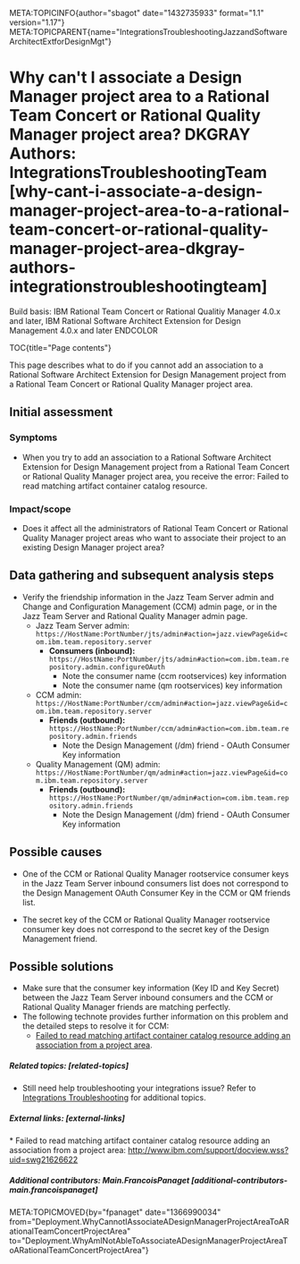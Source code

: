 META:TOPICINFO{author="sbagot" date="1432735933" format="1.1"
version="1.17"}
META:TOPICPARENT{name="IntegrationsTroubleshootingJazzandSoftwareArchitectExtforDesignMgt"}

# Why can't I associate a Design Manager project area to a Rational Team Concert or Rational Quality Manager project area? DKGRAY Authors: IntegrationsTroubleshootingTeam [why-cant-i-associate-a-design-manager-project-area-to-a-rational-team-concert-or-rational-quality-manager-project-area-dkgray-authors-integrationstroubleshootingteam]

Build basis: IBM Rational Team Concert or Rational Qualitiy Manager
4.0.x and later, IBM Rational Software Architect Extension for Design
Management 4.0.x and later ENDCOLOR

TOC{title="Page contents"}

This page describes what to do if you cannot add an association to a
Rational Software Architect Extension for Design Management project from
a Rational Team Concert or Rational Quality Manager project area.

## Initial assessment

### Symptoms

-   When you try to add an association to a Rational Software Architect
    Extension for Design Management project from a Rational Team Concert
    or Rational Quality Manager project area, you receive the error:
    Failed to read matching artifact container catalog resource.

### Impact/scope

-   Does it affect all the administrators of Rational Team Concert or
    Rational Quality Manager project areas who want to associate their
    project to an existing Design Manager project area?

## Data gathering and subsequent analysis steps

-   Verify the friendship information in the Jazz Team Server admin and
    Change and Configuration Management (CCM) admin page, or in the Jazz
    Team Server and Rational Quality Manager admin page.
    -   Jazz Team Server admin:
        `https://HostName:PortNumber/jts/admin#action=jazz.viewPage&id=com.ibm.team.repository.server`
        -   **Consumers (inbound):**
            `https://HostName:PortNumber/jts/admin#action=com.ibm.team.repository.admin.configureOAuth`
            -   Note the consumer name (ccm rootservices) key
                information
            -   Note the consumer name (qm rootservices) key information
    -   CCM admin:
        `https://HostName:PortNumber/ccm/admin#action=jazz.viewPage&id=com.ibm.team.repository.server`
        -   **Friends (outbound):**
            `https://HostName:PortNumber/ccm/admin#action=com.ibm.team.repository.admin.friends`
            -   Note the Design Management (/dm) friend - OAuth Consumer
                Key information
    -   Quality Management (QM) admin:
        `https://HostName:PortNumber/qm/admin#action=jazz.viewPage&id=com.ibm.team.repository.server`
        -   **Friends (outbound):**
            `https://HostName:PortNumber/qm/admin#action=com.ibm.team.repository.admin.friends`
            -   Note the Design Management (/dm) friend - OAuth Consumer
                Key information

## Possible causes

-   One of the CCM or Rational Quality Manager rootservice consumer keys
    in the Jazz Team Server inbound consumers list does not correspond
    to the Design Management OAuth Consumer Key in the CCM or QM friends
    list.

<!-- -->

-   The secret key of the CCM or Rational Quality Manager rootservice
    consumer key does not correspond to the secret key of the Design
    Management friend.

## Possible solutions

-   Make sure that the consumer key information (Key ID and Key Secret)
    between the Jazz Team Server inbound consumers and the CCM or
    Rational Quality Manager friends are matching perfectly.
-   The following technote provides further information on this problem
    and the detailed steps to resolve it for CCM:
    -   [Failed to read matching artifact container catalog resource
        adding an association from a project
        area](http://www.ibm.com/support/docview.wss?uid=swg21626622).

##### Related topics: [related-topics]

-   Still need help troubleshooting your integrations issue? Refer to
    [Integrations Troubleshooting](IntegrationsTroubleshooting) for
    additional topics.

##### External links: [external-links]

\* Failed to read matching artifact container catalog resource adding an
association from a project area:
<http://www.ibm.com/support/docview.wss?uid=swg21626622>

##### Additional contributors: Main.FrancoisPanaget [additional-contributors-main.francoispanaget]

META:TOPICMOVED{by="fpanaget" date="1366990034"
from="Deployment.WhyCannotIAssociateADesignManagerProjectAreaToARationalTeamConcertProjectArea"
to="Deployment.WhyAmINotAbleToAssociateADesignManagerProjectAreaToARationalTeamConcertProjectArea"}
